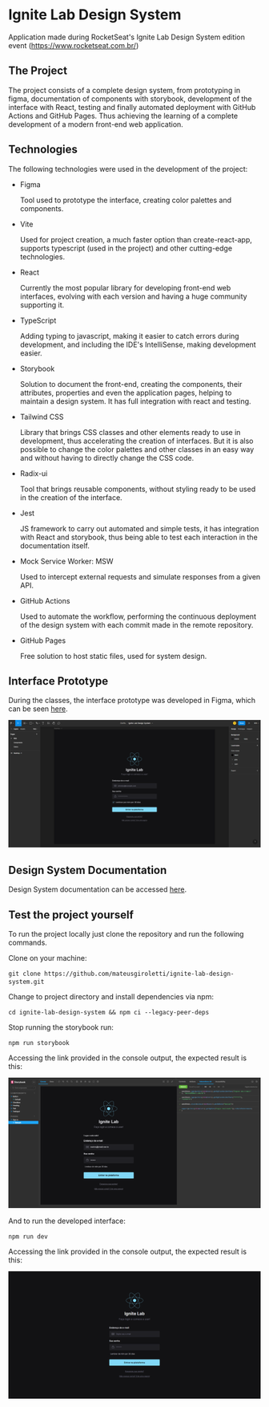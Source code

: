 # Ignite Lab Design System

Application made during RocketSeat's Ignite Lab Design System edition event (https://www.rocketseat.com.br/)

## The Project

The project consists of a complete design system, from prototyping in figma, documentation of components with storybook, development of the interface with React, testing and finally automated deployment with GitHub Actions and GitHub Pages.
Thus achieving the learning of a complete development of a modern front-end web application.

## Technologies

The following technologies were used in the development of the project:

<ul>
    <li>
        Figma
        <p>
            Tool used to prototype the interface, creating color palettes and components.
        </p>
    </li>
    <li>
        Vite
        <p>
            Used for project creation, a much faster option than create-react-app, supports typescript (used in the project) and other cutting-edge technologies.
        </p>
    </li>
    <li>
        React
        <p>
            Currently the most popular library for developing front-end web interfaces, evolving with each version and having a huge community supporting it.
        </p>
    </li>
    <li>
        TypeScript
        <p>
            Adding typing to javascript, making it easier to catch errors during development, and including the IDE's IntelliSense, making development easier.
        </p>
    </li>
    <li>
        Storybook
        <p>
            Solution to document the front-end, creating the components, their attributes, properties and even the application pages, helping to maintain a design system. It has full integration with react and testing.
        </p>
    </li>
    <li>
        Tailwind CSS
        <p>
            Library that brings CSS classes and other elements ready to use in development, thus accelerating the creation of interfaces. But it is also possible to change the color palettes and other classes in an easy way and without having to directly change the CSS code.
        </P>
    </li>
    <li>
        Radix-ui
        <p>
            Tool that brings reusable components, without styling ready to be used in the creation of the interface.
        </p>
    </li>
    <li>
        Jest
        <p>
            JS framework to carry out automated and simple tests, it has integration with React and storybook, thus being able to test each interaction in the documentation itself.
        </p>
    </li>
    <li>
        Mock Service Worker: MSW
        <p>
            Used to intercept external requests and simulate responses from a given API.
        </p>
    </li>
    <li>
        GitHub Actions
        <p>
            Used to automate the workflow, performing the continuous deployment of the design system with each commit made in the remote repository.
        </p>
    </li>
    <li>
        GitHub Pages
        <p>
            Free solution to host static files, used for system design.
        </p>
    </li>
</ul>

## Interface Prototype

During the classes, the interface prototype was developed in Figma, which can be seen [here](https://www.figma.com/file/deUKSSFh08h5fqtXUX7dKF/Ignite-Lab-Design-System?node-id=5%3A58&t=RcYClD8T6i8OyODS-1).

<img src="./.github/images/figma.png" alt="Figma Prototype" />

## Design System Documentation

Design System documentation can be accessed [here](https://mateusgiroletti.github.io/ignite-lab-design-system/).


## Test the project yourself

To run the project locally just clone the repository and run the following commands.

Clone on your machine:

```console
git clone https://github.com/mateusgiroletti/ignite-lab-design-system.git
```

Change to project directory and install dependencies via npm:

```console
cd ignite-lab-design-system && npm ci --legacy-peer-deps
```

Stop running the storybook run:

```console
npm run storybook
```

Accessing the link provided in the console output, the expected result is this:

<img src="./.github/images/storybook.png" alt="Storybook" />

And to run the developed interface:

```console
npm run dev
```

Accessing the link provided in the console output, the expected result is this:

<img src="./.github/images/application.png" alt="Application" />
